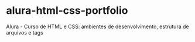# alura-html-css-portfolio
Alura - Curso de HTML e CSS: ambientes de desenvolvimento, estrutura de arquivos e tags
